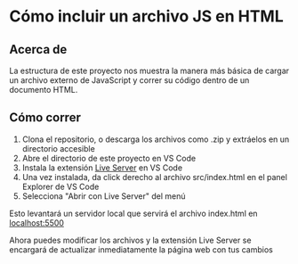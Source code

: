# Cómo incluir un archivo JS en HTML

## Acerca de

La estructura de este proyecto nos muestra la manera más básica de cargar un archivo externo de JavaScript y correr su código dentro de un documento HTML.

## Cómo correr

1. Clona el repositorio, o descarga los archivos como .zip y extráelos en un directorio accesible
1. Abre el directorio de este proyecto en VS Code
2. Instala la extensión [Live Server](https://marketplace.visualstudio.com/items?itemName=ritwickdey.LiveServer) en VS Code
3. Una vez instalada, da click derecho al archivo src/index.html en el panel Explorer de VS Code
4. Selecciona "Abrir con Live Server" del menú

Esto levantará un servidor local que servirá el archivo index.html en [localhost:5500](http://localhost:5500)

Ahora puedes modificar los archivos y la extensión Live Server se encargará de actualizar inmediatamente la página web con tus cambios